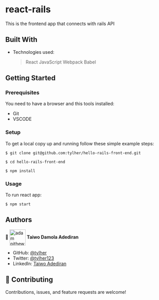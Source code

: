 # react-rails
This is the frontend app that connects with rails API
## Built With

- Technologies used:
  > React
  > JavaScript
  > Webpack
  > Babel


## Getting Started

### Prerequisites

You need to have a browser and this tools installed:

- Git
- VSCODE

### Setup

To get a local copy up and running follow these simple example steps:

```
$ git clone git@github.com:tylher/hello-rails-front-end.git
```

```
$ cd hello-rails-front-end
```

```
$ npm install
```

### Usage

To run react app:

```
$ npm start
```


## Authors

👤 <a href="https://github.com/tylher" target="blank"><img align="center"
      src="https://user-images.githubusercontent.com/57408419/163676887-390d6032-6720-42bb-ad16-f8e199d6f2fa.jpg"
      alt="adam pithewan" height="50" width="50"/></a> **Taiwo Damola Adediran**

- GitHub: [@tylher](https://github.com/tylher)
- Twitter: [@tylher123](https://twitter.com/tylher123)
- LinkedIn: [Taiwo Adediran](https://www.linkedin.com/in/taiwo-adediran-327654127/)

## 🤝 Contributing

Contributions, issues, and feature requests are welcome!
